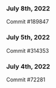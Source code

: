 ### July 8th, 2022

Commit #189847

### July 5th, 2022

Commit #314353


### July 4th, 2022

Commit #72281
